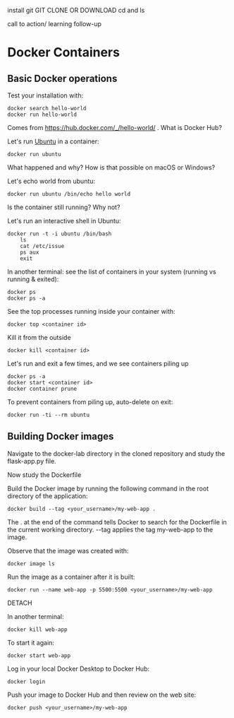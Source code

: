install git
GIT CLONE OR DOWNLOAD
cd and ls

call to action/ learning follow-up


# Docker Containers
## Basic Docker operations
Test your installation with:

    docker search hello-world
    docker run hello-world

Comes from https://hub.docker.com/_/hello-world/ . What is Docker Hub?
    
Let's run [Ubuntu](https://en.wikipedia.org/wiki/Ubuntu) in a container:

    docker run ubuntu

What happened and why?
How is that possible on macOS or Windows? 

Let's echo world from ubuntu:

    docker run ubuntu /bin/echo hello world

Is the container still running? Why not?

Let's run an interactive shell in Ubuntu:

    docker run -t -i ubuntu /bin/bash
        ls
        cat /etc/issue
        ps aux
        exit

In another terminal: see the list of containers in your system (running vs running & exited):

	docker ps
    docker ps -a

See the top processes running inside your container with:

    docker top <container id>

Kill it from the outside
    
    docker kill <container id>

Let's run and exit a few times, and we see containers piling up

    docker ps -a
    docker start <container id>
    docker container prune

To prevent containers from piling up, auto-delete on exit:

    docker run -ti --rm ubuntu

## Building Docker images
Navigate to the docker-lab directory in the cloned repository and study the flask-app.py file. 

Now study the Dockerfile

Build the Docker image by running the following command in the root directory of the application:

    docker build --tag <your_username>/my-web-app .

The . at the end of the command tells Docker to search for the Dockerfile in the current working directory. --tag applies the tag my-web-app to the image. 

Observe that the image was created with:

    docker image ls

Run the image as a container after it is built:

    docker run --name web-app -p 5500:5500 <your_username>/my-web-app

DETACH

In another terminal:

    docker kill web-app

To start it again:

    docker start web-app

Log in your local Docker Desktop to Docker Hub:
    
    docker login

Push your image to Docker Hub and then review on the web site:

    docker push <your_username>/my-web-app

